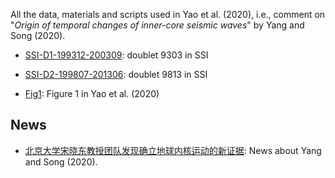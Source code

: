
All the data, materials and scripts used in Yao et al. (2020), i.e., comment on "*Origin of temporal changes of inner-core seismic waves*" by Yang and Song (2020).

- [SSI-D1-199312-200309](SSI-D1-199312-200309/): doublet 9303 in SSI

- [SSI-D2-199807-201306](SSI-D2-199807-201306/): doublet 9813 in SSI

- [Fig1](Fig1/): Figure 1 in Yao et al. (2020)


## News

- [北京大学宋晓东教授团队发现确立地球内核运动的新证据](https://sess.pku.edu.cn/xwzx/xydt/341787.htm?from=timeline&isappinstalled=0): News about Yang and Song (2020).
